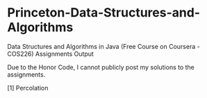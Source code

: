 # Princeton-Data-Structures-and-Algorithms
Data Structures and Algorithms in Java (Free Course on Coursera - COS226) Assignments Output

Due to the Honor Code, I cannot publicly post my solutions to the assignments.

[1] Percolation
